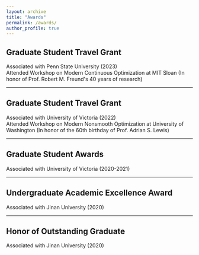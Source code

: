 ```yaml
---
layout: archive
title: "Awards"
permalink: /awards/
author_profile: true
---
```


## Graduate Student Travel Grant
Associated with Penn State University (2023)  
Attended Workshop on Modern Continuous Optimization at MIT Sloan (In honor of Prof. Robert M. Freund's 40 years of research)

---

## Graduate Student Travel Grant
Associated with University of Victoria (2022)  
Attended Workshop on Modern Nonsmooth Optimization at University of Washington (In honor of the 60th birthday of Prof. Adrian S. Lewis)

---

## Graduate Student Awards
Associated with University of Victoria (2020-2021)

---

## Undergraduate Academic Excellence Award
Associated with Jinan University (2020)

---

## Honor of Outstanding Graduate
Associated with Jinan University (2020)
